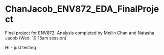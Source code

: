 # ChanJacob_ENV872_EDA_FinalProject
Final project for ENV872. Analysis completed by Meilin Chan and Natasha Jacob (Wed. 10:15am session)

HI - just testing